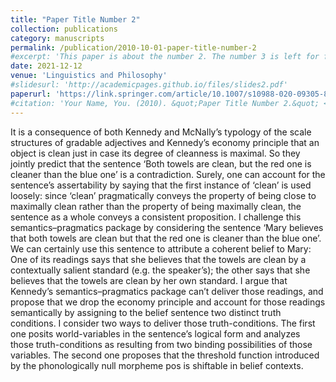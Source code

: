 ```yaml
---
title: "Paper Title Number 2"
collection: publications
category: manuscripts
permalink: /publication/2010-10-01-paper-title-number-2
#excerpt: 'This paper is about the number 2. The number 3 is left for future work.'
date: 2021-12-12
venue: 'Linguistics and Philosophy'
#slidesurl: 'http://academicpages.github.io/files/slides2.pdf'
paperurl: 'https://link.springer.com/article/10.1007/s10988-020-09305-8'
#citation: 'Your Name, You. (2010). &quot;Paper Title Number 2.&quot; <i>Journal 1</i>. 1(2).'
---
```

It is a consequence of both Kennedy and McNally’s typology of the scale structures of gradable adjectives and Kennedy’s economy principle that an object is clean just in case its degree of cleanness is maximal. So they jointly predict that the sentence ‘Both towels are clean, but the red one is cleaner than the blue one’ is a contradiction. Surely, one can account for the sentence’s assertability by saying that the first instance of ‘clean’ is used loosely: since ‘clean’ pragmatically conveys the property of being close to maximally clean rather than the property of being maximally clean, the sentence as a whole conveys a consistent proposition. I challenge this semantics–pragmatics package by considering the sentence ‘Mary believes that both towels are clean but that the red one is cleaner than the blue one’. We can certainly use this sentence to attribute a coherent belief to Mary: One of its readings says that she believes that the towels are clean by a contextually salient standard (e.g. the speaker’s); the other says that she believes that the towels are clean by her own standard. I argue that Kennedy’s semantics–pragmatics package can’t deliver those readings, and propose that we drop the economy principle and account for those readings semantically by assigning to the belief sentence two distinct truth conditions. I consider two ways to deliver those truth-conditions. The first one posits world-variables in the sentence’s logical form and analyzes those truth-conditions as resulting from two binding possibilities of those variables. The second one proposes that the threshold function introduced by the phonologically null morpheme pos is shiftable in belief contexts.
